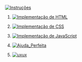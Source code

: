 [![Instruções](https://img.shields.io/badge/Back-red?style=for-the-badge)](../instructions.md)

1. [![Implementação de HTML](https://img.shields.io/badge/Implementação_de_HTML-blue?style=for-the-badge)](Implementacao_de_HTML_CSS_JavaScript/HTML/readme.md)

2. [![Implementação de CSS](https://img.shields.io/badge/Implementação_de_CSS-green?style=for-the-badge)](Implementacao_de_HTML_CSS_JavaScript/CSS/readme.md)

3. [![Implementação de JavaScript](https://img.shields.io/badge/Implementação_de_JavaScript-yellow?style=for-the-badge)](Implementacao_de_HTML_CSS_JavaScript/JavaScript/readme.md)

4. [![Ajuda_Perfeita](https://img.shields.io/badge/Ajuda_Perfeita-orange?style=for-the-badge)](ajuda/readme.md)

5. [![uxux](https://img.shields.io/badge/UX/UI-black?style=for-the-badge)](https://github.com/Catson28/Enployer-Management/blob/main/Pesquisar/UI_UX)











